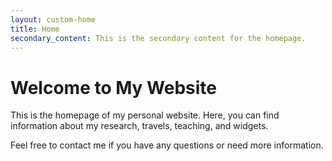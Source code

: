 ```yaml
---
layout: custom-home
title: Home
secondary_content: This is the secondary content for the homepage. 
---
```


# Welcome to My Website

This is the homepage of my personal website. Here, you can find information about my research, travels, teaching, and widgets.


Feel free to contact me if you have any questions or need more information.

